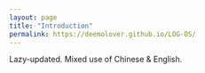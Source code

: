 ```yaml
---
layout: page
title: "Introduction"
permalink: https://deemolover.github.io/LOG-OS/
---
```

Lazy-updated.
Mixed use of Chinese & English.